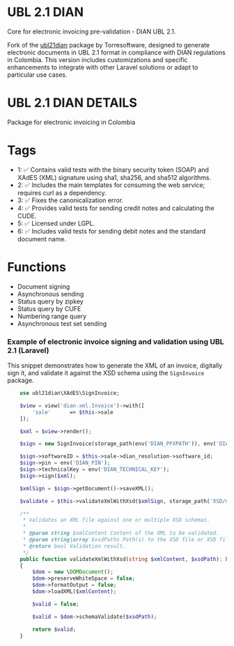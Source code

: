 # UBL 2.1 DIAN

Core for electronic invoicing pre-validation - DIAN UBL 2.1.

Fork of the <a href="https://gitlab.com/torresoftware/ubl21dian" target="_blank" rel="noopener noreferrer">ubl21dian</a> package by Torresoftware, designed to generate electronic documents in UBL 2.1 format in compliance with DIAN regulations in Colombia. This version includes customizations and specific enhancements to integrate with other Laravel solutions or adapt to particular use cases.

# UBL 2.1 DIAN DETAILS

Package for electronic invoicing in Colombia

# Tags
* 1: ✅ Contains valid tests with the binary security token (SOAP) and XAdES (XML) signature using sha1, sha256, and sha512 algorithms.
* 2: ✅ Includes the main templates for consuming the web service; requires curl as a dependency.
* 3: ✅ Fixes the canonicalization error.
* 4: ✅ Provides valid tests for sending credit notes and calculating the CUDE.
* 5: ✅ Licensed under LGPL.
* 6: ✅ Includes valid tests for sending debit notes and the standard document name.

# Functions
* Document signing  
* Asynchronous sending  
* Status query by zipkey  
* Status query by CUFE  
* Numbering range query  
* Asynchronous test set sending  

### Example of electronic invoice signing and validation using UBL 2.1 (Laravel)

This snippet demonstrates how to generate the XML of an invoice, digitally sign it, and validate it against the XSD schema using the `SignInvoice` package.

<!-- ...existing code... -->

```php
    use ubl21dian\XAdES\SignInvoice;

    $view = view('dian-xml.Invoice')->with([
        'sale'      => $this->sale
    ]);

    $xml = $view->render();

    $sign = new SignInvoice(storage_path(env('DIAN_PFXPATH')), env('DIAN_PFXPASSWORD'));

    $sign->softwareID = $this->sale->dian_resolution->software_id;
    $sign->pin = env('DIAN_PIN');
    $sign->technicalKey = env('DIAN_TECHNICAL_KEY');
    $sign->sign($xml);

    $xmlSign = $sign->getDocument()->saveXML();

    $validate = $this->validateXmlWithXsd($xmlSign, storage_path('XSD/maindoc/UBL-Invoice-2.1.xsd'));
```

```php
    /**
     * Validates an XML file against one or multiple XSD schemas.
     *
     * @param string $xmlContent Content of the XML to be validated.
     * @param string|array $xsdPaths Path(s) to the XSD file or XSD files.
     * @return bool Validation result.
     */
    public function validateXmlWithXsd(string $xmlContent, $xsdPath): bool
    {
        $dom = new \DOMDocument();
        $dom->preserveWhiteSpace = false;
        $dom->formatOutput = false;
        $dom->loadXML($xmlContent);

        $valid = false;

        $valid = $dom->schemaValidate($xsdPath);

        return $valid;
    }
```
<!-- ...existing code... -->
